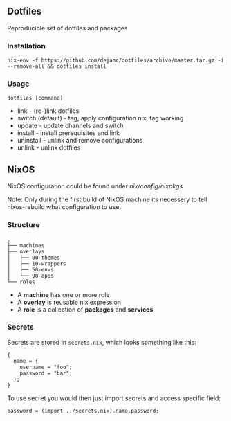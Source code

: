 ## Dotfiles

Reproducible set of dotfiles and packages

### Installation

```
nix-env -f https://github.com/dejanr/dotfiles/archive/master.tar.gz -i --remove-all && dotfiles install
```

### Usage

```
dotfiles [command]
```

- link - (re-)link dotfiles
- switch (default) - tag, apply configuration.nix, tag working
- update - update channels and switch
- install - install prerequisites and link
- uninstall - unlink and remove configurations
- unlink - unlink dotfiles

## NixOS

NixOS configuration could be found under _nix/config/nixpkgs_

Note: Only during the first build of NixOS machine its necessery to tell nixos-rebuild what configuration to use.

### Structure

```
.
├── machines
├── overlays
│   ├── 00-themes
│   ├── 10-wrappers
│   ├── 50-envs
│   └── 90-apps
└── roles
```

- A **machine** has one or more role
- A **overlay** is reusable nix expression
- A **role** is a collection of **packages** and **services**

### Secrets

Secrets are stored in `secrets.nix`, which looks something like this:

```
{
  name = {
    username = "foo";
    password = "bar";
  };
}
```

To use secret you would then just import secrets and access specific field:

```
password = (import ../secrets.nix).name.password;
```
